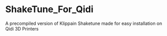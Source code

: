 # ShakeTune_For_Qidi
A precompiled version of Klippain Shaketune made for easy installation on Qidi 3D Printers

